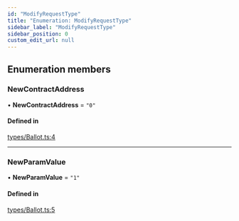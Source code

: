 ```yaml
---
id: "ModifyRequestType"
title: "Enumeration: ModifyRequestType"
sidebar_label: "ModifyRequestType"
sidebar_position: 0
custom_edit_url: null
---
```


## Enumeration members

### NewContractAddress

• **NewContractAddress** = `"0"`

#### Defined in

[types/Ballot.ts:4](https://github.com/Super-Protocol/sp-sdk-js/blob/bbd7f28/src/types/Ballot.ts#L4)

___

### NewParamValue

• **NewParamValue** = `"1"`

#### Defined in

[types/Ballot.ts:5](https://github.com/Super-Protocol/sp-sdk-js/blob/bbd7f28/src/types/Ballot.ts#L5)
